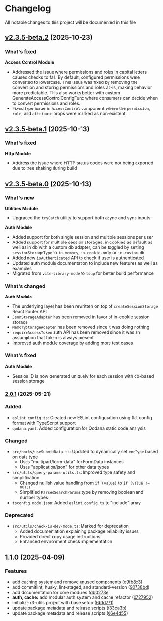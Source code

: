 # Changelog

All notable changes to this project will be documented in this file.

## [v2.3.5-beta.2](https://github.com/Bonny-kato/r3-utils/tree/v2.3.5-beta.2) (2025-10-23)

### What's fixed

**Access Control Module**

- Addressed the issue where permissions and roles in capital letters caused checks to fail. By default, configured
  permissions were converted to lowercase. This issue was fixed by removing the conversion and storing permissions and
  roles as-is, making behavior more predictable. This also works better with custom GenerateAccessControlConfigFunc
  where consumers can decide when to convert permissions and roles.
- Fixed type issue in `AccessControl` component where the `permission`, `role`, and `attribute` props were marked as
  non-existent.

## [v2.3.5-beta.1](https://github.com/Bonny-kato/r3-utils/tree/v2.3.5-beta.1) (2025-10-13)

### What's fixed

**Http Module**

- Address the issue where HTTP status codes were not being exported due to tree shaking during build

## [v2.3.5-beta.0](https://github.com/Bonny-kato/r3-utils/compare/v3.0.0...v2.0.1) (2025-10-13)

### What's new

**Utilities Module**

- Upgraded the `tryCatch` utility to support both async and sync inputs

**Auth Module**

- Added support for both single session and multiple sessions per user
- Added support for multiple session storages, in cookies as default as well as in db with a custom db adapter, can be
  toggled by setting `sessionStorageType` to `in-memory`, `in-cookie-only` or `in-custom-db`
- Added new `isAuthenticated` API to check if user is authenticated
- Updated auth module documentation to include new features as well as examples
- Migrated from `vite-library-mode` to `tsup` for better build performance

### What's changed

**Auth Module**

- The underlying layer has been rewritten on top of `createSessionStorage` React Router API
- `JsonStorageAdapter` has been removed in favor of in-cookie session storage
- `MemoryStorageAdapter` has been removed since it was doing nothing
- `requireAccessToken` auth API has been removed since it was an assumption that token is always present
- Improved auth module coverage by adding more test cases

### What's fixed

**Auth Module**

- Session ID is now generated uniquely for each session with db-based session storage

### [2.0.1](https://github.com/Bonny-kato/r3-utils/compare/v3.0.0...v2.0.1) (2025-05-21)

### Added

- `eslint.config.ts`: Created new ESLint configuration using flat config format with TypeScript support
- `qodana.yaml`: Added configuration for Qodana static code analysis

### Changed

- `src/hooks/useSubmitData.ts`: Updated to dynamically set `encType` based on data type
    - Uses "multipart/form-data" for FormData instances
    - Uses "application/json" for other data types
- `src/utils/query-params-utils.ts`: Improved type safety and simplification
    - Changed nullish value handling from `if (value)` to `if (value != null)`
    - Simplified `ParsedSearchParams` type by removing boolean and number types
- `tsconfig.node.json`: Added `eslint.config.ts` to "include" array

### Deprecated

- `src/utils/check-is-dev-mode.ts`: Marked for deprecation
    - Added documentation explaining package reliability issues
    - Provided direct copy usage instructions
    - Enhanced environment check implementation

## 1.1.0 (2025-04-09)

### Features

* add caching system and remove unused
  components ([e9fb8c3](https://github.com/Bonny-kato/r3-utils/commit/e9fb8c3d5b827d59f1800758833835de657ff97b))
* add commitlint, husky, lint-staged, and
  standard-version ([90738bd](https://github.com/Bonny-kato/r3-utils/commit/90738bde191ef4d996959a72faa5c8238cc81423))
* add documentation for core
  modules ([db0273e](https://github.com/Bonny-kato/r3-utils/commit/db0273e0a43d1099d1b50b02df324190c5e5d620))
* **auth, cache:** add modular auth system and cache
  refactor ([0727952](https://github.com/Bonny-kato/r3-utils/commit/07279523083feb131e27985403366096a9b787e9))
* initialize r3-utils project with base
  setup ([6b1d771](https://github.com/Bonny-kato/r3-utils/commit/6b1d771ed24751063838f99b330bee0710ec8f8e))
* update package metadata and release
  scripts ([f33ca3b](https://github.com/Bonny-kato/r3-utils/commit/f33ca3b2f373ccf045d1f9da29677aede30ce132))
* update package metadata and release
  scripts ([06e4d55](https://github.com/Bonny-kato/r3-utils/commit/06e4d55938790505fa5dceb41cc273f0be8aaeea))
